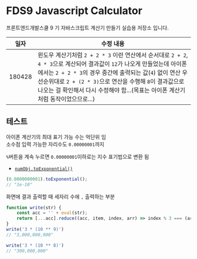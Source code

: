# FDS9 Javascript Calculator

프론트엔드개발스쿨 9 기 자바스크립트 계산기 만들기 실습용 저장소 입니다.

| 일자 | 수정 내용 |
| --- | ---- |
| 180428 | 윈도우 계산기처럼 `2 + 2 * 3` 이런 연산에서 순서대로 `2 + 2`, `4 * 3`으로 계산되어 결과값이 `12`가 나오게 만들었는데 아이폰에서는 `2 + 2 * 3`의 경우 중간에 출력되는 값(`4`) 없이 연산 우선순위대로 `2 + (2 * 3)`으로 연산을 수행해 `8`이 결과값으로 나오는 걸 확인해서 다시 수정해야 함...(목표는 아이폰 계산기처럼 동작이었으므로...) |

## 테스트

아이폰 계산기의 최대 표기 가능 수는 억단위 임   
소수점 입력 가능한 자리수도 `0.00000001`까지

`%`버튼을 계속 누르면 `0.00000001`이하로는 지수 표기법으로 변환 됨
+ [`numObj.toExponential()`](https://developer.mozilla.org/en-US/docs/Web/JavaScript/Reference/Global_Objects/Number/toExponential)
```js
(0.0000000001).toExponential();
// "1e-10"
```

화면에 결과 출력할 때 세자리 수에 `,` 출력하는 부분 
```js
function write(str) {
	const acc = '' + eval(str);
	return [...acc].reduce((acc, item, index, arr) => index % 3 === (arr.length % 3) && index !== 0 ? acc + ',' + item : acc + item, '');
}
write('3 * (10 ** 9)')
// "3,000,000,000"

write('3 * (10 ** 8)')
// "300,000,000"
```